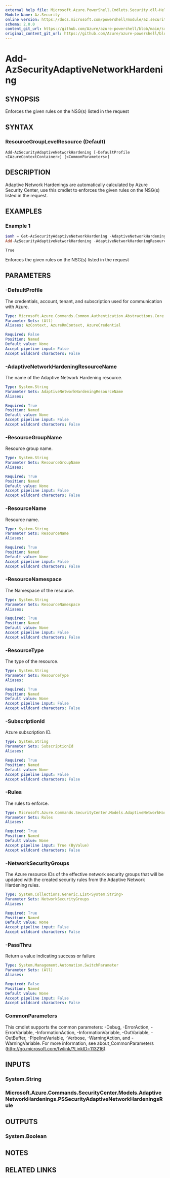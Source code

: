 ```yaml
---
external help file: Microsoft.Azure.PowerShell.Cmdlets.Security.dll-Help.xml
Module Name: Az.Security
online version: https://docs.microsoft.com/powershell/module/az.security/Add-AzSecurityAdaptiveNetworkHardening
schema: 2.0.0
content_git_url: https://github.com/Azure/azure-powershell/blob/main/src/Security/Security/help/Add-AzSecurityAdaptiveNetworkHardening.md
original_content_git_url: https://github.com/Azure/azure-powershell/blob/main/src/Security/Security/help/Add-AzSecurityAdaptiveNetworkHardening.md
---
```


# Add-AzSecurityAdaptiveNetworkHardening

## SYNOPSIS
Enforces the given rules on the NSG(s) listed in the request

## SYNTAX

### ResourceGroupLevelResource (Default)
```
Add-AzSecurityAdaptiveNetworkHardening [-DefaultProfile <IAzureContextContainer>] [<CommonParameters>]
```

## DESCRIPTION
Adaptive Network Hardenings are automatically calculated by Azure Security Center, use this cmdlet to enforces the given rules on the NSG(s) listed in the request.

## EXAMPLES

### Example 1
```powershell
$anh = Get-AzSecurityAdaptiveNetworkHardening -AdaptiveNetworkHardeningResourceName default -ResourceGroupName myService1 -ResourceName myResource1 -ResourceNamespace Microsoft.Compute -ResourceType virtualMachines | Select -First 1
Add-AzSecurityAdaptiveNetworkHardening -AdaptiveNetworkHardeningResourceName default -ResourceGroupName myService1 -ResourceName myResource1 -ResourceNamespace Microsoft.Compute -ResourceType virtualMachines -SubscriptionId 3eeab341-f466-499c-a8be-85427e154baf7612f869 -Rules $anh.Properties.Rules -NetworkSecurityGroups $anh.Properties.EffectiveNetworkSecurityGroups[0].NetworkSecurityGroups
```

```output
True
```
Enforces the given rules on the NSG(s) listed in the request

## PARAMETERS

### -DefaultProfile
The credentials, account, tenant, and subscription used for communication with Azure.

```yaml
Type: Microsoft.Azure.Commands.Common.Authentication.Abstractions.Core.IAzureContextContainer
Parameter Sets: (All)
Aliases: AzContext, AzureRmContext, AzureCredential

Required: False
Position: Named
Default value: None
Accept pipeline input: False
Accept wildcard characters: False
```

### -AdaptiveNetworkHardeningResourceName
The name of the Adaptive Network Hardening resource.

```yaml
Type: System.String
Parameter Sets: AdaptiveNetworkHardeningResourceName
Aliases:

Required: True
Position: Named
Default value: None
Accept pipeline input: False
Accept wildcard characters: False
```

### -ResourceGroupName
Resource group name.

```yaml
Type: System.String
Parameter Sets: ResourceGroupName
Aliases:

Required: True
Position: Named
Default value: None
Accept pipeline input: False
Accept wildcard characters: False
```

### -ResourceName
Resource name.

```yaml
Type: System.String
Parameter Sets: ResourceName
Aliases:

Required: True
Position: Named
Default value: None
Accept pipeline input: False
Accept wildcard characters: False
```

### -ResourceNamespace
The Namespace of the resource.

```yaml
Type: System.String
Parameter Sets: ResourceNamespace
Aliases:

Required: True
Position: Named
Default value: None
Accept pipeline input: False
Accept wildcard characters: False
```

### -ResourceType
The type of the resource.

```yaml
Type: System.String
Parameter Sets: ResourceType
Aliases:

Required: True
Position: Named
Default value: None
Accept pipeline input: False
Accept wildcard characters: False
```

### -SubscriptionId
Azure subscription ID.

```yaml
Type: System.String
Parameter Sets: SubscriptionId
Aliases:

Required: True
Position: Named
Default value: None
Accept pipeline input: False
Accept wildcard characters: False
```

### -Rules
The rules to enforce.

```yaml
Type: Microsoft.Azure.Commands.SecurityCenter.Models.AdaptiveNetworkHardenings.PSSecurityAdaptiveNetworkHardeningsRule
Parameter Sets: Rules
Aliases:

Required: True
Position: Named
Default value: None
Accept pipeline input: True (ByValue)
Accept wildcard characters: False
```

### -NetworkSecurityGroups
The Azure resource IDs of the effective network security groups that will be updated with the created security rules from the Adaptive Network Hardening rules.

```yaml
Type: System.Collections.Generic.List<System.String>
Parameter Sets: NetworkSecurityGroups
Aliases:

Required: True
Position: Named
Default value: None
Accept pipeline input: False
Accept wildcard characters: False
```

### -PassThru
Return a value indicating success or failure

```yaml
Type: System.Management.Automation.SwitchParameter
Parameter Sets: (All)
Aliases:

Required: False
Position: Named
Default value: None
Accept pipeline input: False
Accept wildcard characters: False
```

### CommonParameters
This cmdlet supports the common parameters: -Debug, -ErrorAction, -ErrorVariable, -InformationAction, -InformationVariable, -OutVariable, -OutBuffer, -PipelineVariable, -Verbose, -WarningAction, and -WarningVariable. For more information, see about_CommonParameters (http://go.microsoft.com/fwlink/?LinkID=113216).

## INPUTS

### System.String

### Microsoft.Azure.Commands.SecurityCenter.Models.AdaptiveNetworkHardenings.PSSecurityAdaptiveNetworkHardeningsRule

## OUTPUTS

### System.Boolean

## NOTES

## RELATED LINKS